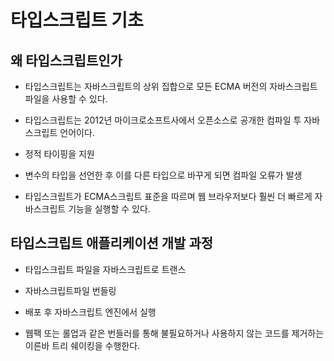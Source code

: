 # 타입스크립트 기초

## 왜 타입스크립트인가

- 타입스크립트는 자바스크립트의 상위 집합으로 모든 ECMA 버전의 자바스크립트 파일을 사용할 수 있다.

- 타입스크립트는 2012년 마이크로소프트사에서 오픈소스로 공개한 컴파일 투 자바스크립트 언어이다.

- 정적 타이핑을 지원

- 변수의 타입을 선언한 후 이를 다른 타입으로 바꾸게 되면 컴파일 오류가 발생

- 타입스크립트가 ECMA스크립트 표준을 따르며 웹 브라우저보다 훨씬 더 빠르게 자바스크립트 기능을 실행할 수 있다.

## 타입스크립트 애플리케이션 개발 과정

- 타입스크립트 파일을 자바스크립트로 트랜스

- 자바스크립트파일 번들링

- 배포 후 자바스크립트 엔진에서 실행

- 웹팩 또는 롤업과 같은 번들러를 통해 불필요하거나 사용하지 않는 코드를 제거하는 이른바 트리 쉐이킹을 수행한다.
